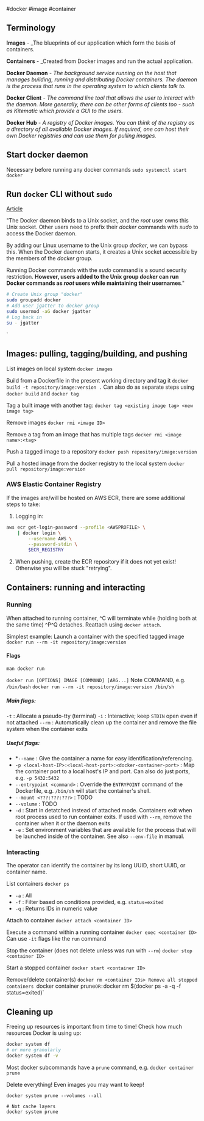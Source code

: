  #docker #image #container

## Terminology

**Images** - _The blueprints of our application which form the basis of containers.

**Containers** - _Created from Docker images and run the actual application.

**Docker Daemon** - _The background service running on the host that manages building, running and distributing Docker containers. The daemon is the process that runs in the operating system to which clients talk to._

**Docker Client** - _The command line tool that allows the user to interact with the daemon. More generally, there can be other forms of clients too - such as Kitematic which provide a GUI to the users._

**Docker Hub** - _A registry of Docker images. You can think of the registry as a directory of all available Docker images. If required, one can host their own Docker registries and can use them for pulling images._

## Start docker daemon

Necessary before running any docker commands
`sudo systemctl start docker`

## Run `docker` CLI without `sudo`
[Article](https://www.baeldung.com/linux/docker-run-without-sudo)

"The Docker daemon binds to a Unix socket, and the _root_ user owns this Unix socket. Other users need to prefix their _docker_ commands with _sudo_ to access the Docker daemon.

By adding our Linux username to the Unix group _docker_, we can bypass this. When the Docker daemon starts, it creates a Unix socket accessible by the members of the _docker_ group.

Running Docker commands with the _sudo_ command is a sound security restriction. **However, users added to the Unix group _docker_ can run Docker commands as _root_ users while maintaining their usernames**."

```sh
# Create Unix group "docker"
sudo groupadd docker
# Add user jgatter to docker group
sudo usermod -aG docker jgatter
# Log back in
su - jgatter
```
`
## Images: pulling, tagging/building, and pushing

List images on local system
`docker images`

Build from a Dockerfile in the present working directory and tag it
`docker build -t repository/image:version .`
Can also do as separate steps using `docker build` and `docker tag`

Tag a built image with another tag:
`docker tag <existing image tag> <new image tag>`

Remove images
`docker rmi <image ID>`

Remove a tag from an image that has multiple tags
`docker rmi <image name>:<tag>`

Push a tagged image to a repository
`docker push repository/image:version`

Pull a hosted image from the docker registry to the local system
`docker pull repository/image:version`

### AWS Elastic Container Registry

If the images are/will be hosted on AWS ECR, there are some additional steps to take:

1) Logging in: 
```bash
aws ecr get-login-password --profile <AWSPROFILE> \
	| docker login \
		--username AWS \
		--password-stdin \
		$ECR_REGISTRY
```
2) When pushing, create the ECR repository if it does not yet exist! Otherwise you will be stuck "retrying".

## Containers: running and interacting

### Running

When attached to running container, \^C will terminate while (holding both at the same time) \^P\^Q detaches. Reattach using `docker attach`.

Simplest example: Launch a container with the specified tagged image
`docker run --rm -it repository/image:version`

#### Flags
`man docker run`

`docker run [OPTIONS] IMAGE [COMMAND] [ARG...]`
Note COMMAND, e.g. `/bin/bash`
`docker run --rm -it repository/image:version /bin/sh`

##### Main flags:
`-t` : Allocate a pseudo-tty (terminal)
`-i` : Interactive; keep `STDIN` open even if not attached
`--rm` : Automatically clean up the container and remove the file system when the container exits

##### Useful flags:
* *`--name` : Give the container a name for easy identification/referencing.
* `-p <local-host-IP>:<local-host-port>:<docker-container-port>` : Map the container port to a local host's IP and port. Can also do just ports, e.g. `-p 5432:5432`
* `--entrypoint <command>` : Override the `ENTRYPOINT` command of the Dockerfile, e.g. `/bin/sh` will start the container's shell.
* `--mount <???:???:???>` : TODO
* `--volume` : TODO
* `-d` : Start in detatched instead of attached mode. Containers exit when root process used to run container exits. If used with `--rm`, remove the container when it or the daemon exits
* `-e` : Set environment variables that are available for the process that will be launched inside of the container. See also `--env-file` in manual.

### Interacting
The operator can identify the container by its long UUID, short UUID, or container name.

List containers
`docker ps`
- `-a` : All
- `-f` : Filter based on conditions provided, e.g. `status=exited`
- `-q` : Returns IDs in numeric value

Attach to container
`docker attach <container ID>`

Execute a command within a running container
`docker exec <container ID>`
Can use `-it` flags like the `run` command

Stop the container (does not delete unless was run with `--rm`)
`docker stop <container ID>`

Start a stopped container
`docker start <container ID>`

Remove/delete container(s)
`docker rm <container IDs>
Remove all stopped containers
`docker container prune`
OR:
`docker rm $(docker ps -a -q -f status=exited)`

## Cleaning up

Freeing up resources is important from time to time! Check how much resources Docker is using up:
```sh
docker system df
# or more granularly
docker system df -v
```

Most docker subcommands have a `prune` command, e.g.
`docker container prune`

Delete everything! Even images you may want to keep!
```
docker system prune --volumes --all

# Not cache layers
docker system prune
```

